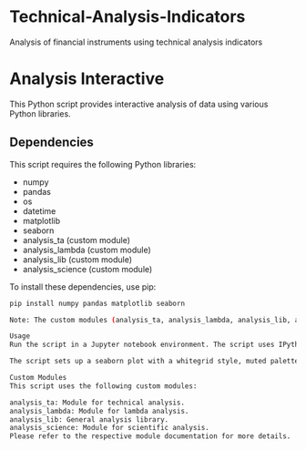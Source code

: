 # Technical-Analysis-Indicators
Analysis of financial instruments using technical analysis indicators

# Analysis Interactive

This Python script provides interactive analysis of data using various Python libraries.

## Dependencies

This script requires the following Python libraries:

- numpy
- pandas
- os
- datetime
- matplotlib
- seaborn
- analysis_ta (custom module)
- analysis_lambda (custom module)
- analysis_lib (custom module)
- analysis_science (custom module)

To install these dependencies, use pip:

```bash
pip install numpy pandas matplotlib seaborn

Note: The custom modules (analysis_ta, analysis_lambda, analysis_lib, analysis_science) need to be available in your Python environment.

Usage
Run the script in a Jupyter notebook environment. The script uses IPython magic commands (%matplotlib inline and %config InlineBackend.figure_format='retina') to set up the plotting environment.

The script sets up a seaborn plot with a whitegrid style, muted palette, and 1.5x font scale. The figure size is set to 22x10.

Custom Modules
This script uses the following custom modules:

analysis_ta: Module for technical analysis.
analysis_lambda: Module for lambda analysis.
analysis_lib: General analysis library.
analysis_science: Module for scientific analysis.
Please refer to the respective module documentation for more details.

```